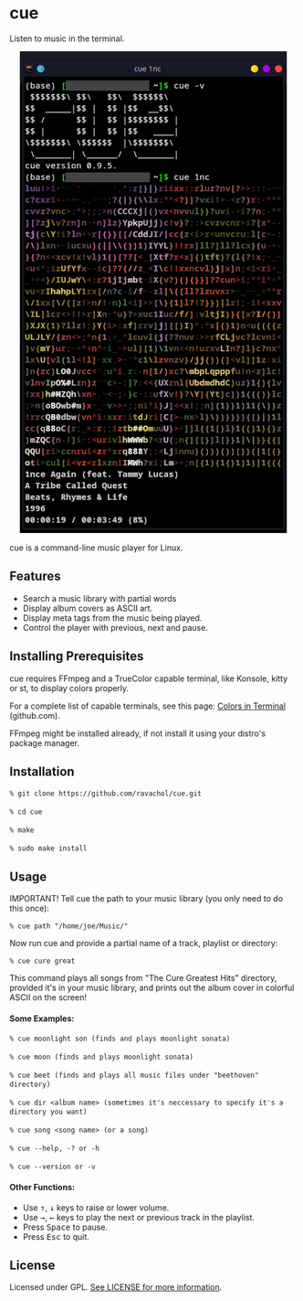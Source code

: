 
# cue

Listen to music in the terminal.

<div align="center">
    <img src="cue-screenshot.png" />
</div>

cue is a command-line music player for Linux.

## Features
 
 * Search a music library with partial words
 * Display album covers as ASCII art.
 * Display meta tags from the music being played.
 * Control the player with previous, next and pause.

## Installing Prerequisites

cue requires FFmpeg and a TrueColor capable terminal, like Konsole, kitty or st, to display colors properly.

For a complete list of capable terminals, see this page: [Colors in Terminal](https://gist.github.com/CMCDragonkai/146100155ecd79c7dac19a9e23e6a362) (github.com).

FFmpeg might be installed already, if not install it using your distro's package manager.

## Installation

 ```
% git clone https://github.com/ravachol/cue.git

% cd cue

% make

% sudo make install
 ```

## Usage

IMPORTANT! Tell cue the path to your music library (you only need to do this once):

```
% cue path "/home/joe/Music/"
```
Now run cue and provide a partial name of a track, playlist or directory:

```
% cue cure great
```

This command plays all songs from "The Cure Greatest Hits" directory, provided it's in your music library, and prints out the album cover in colorful ASCII on the screen!

#### Some Examples:

 ```
% cue moonlight son (finds and plays moonlight sonata)

% cue moon (finds and plays moonlight sonata)

% cue beet (finds and plays all music files under "beethoven" directory)

% cue dir <album name> (sometimes it's neccessary to specify it's a directory you want)

% cue song <song name> (or a song)

% cue --help, -? or -h

% cue --version or -v
 ```

#### Other Functions:

* Use <kbd>↑</kbd>, <kbd>↓</kbd> keys to raise or lower volume. 
* Use <kbd>→</kbd>, <kbd>←</kbd> keys to play the next or previous track in the playlist. 
* Press <kbd>Space</kbd> to pause.
* Press <kbd>Esc</kbd> to quit.

## License

Licensed under GPL. [See LICENSE for more information](https://github.com/ravachol/cue/blob/main/LICENSE).